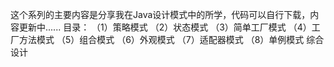 这个系列的主要内容是分享我在Java设计模式中的所学，代码可以自行下载，内容更新中......
目录：
（1）策略模式
（2）状态模式
（3）简单工厂模式
（4）工厂方法模式
（5）组合模式
（6）外观模式
（7）适配器模式
（8）单例模式
综合设计
